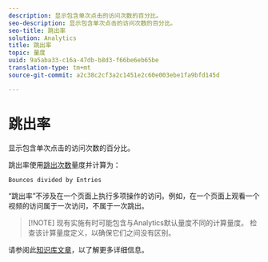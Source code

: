 ```yaml
---
description: 显示包含单次点击的访问次数的百分比。
seo-description: 显示包含单次点击的访问次数的百分比。
seo-title: 跳出率
solution: Analytics
title: 跳出率
topic: 量度
uuid: 9a5aba33-c16a-47db-b8d3-f66be6eb65be
translation-type: tm+mt
source-git-commit: a2c38c2cf3a2c1451e2c60e003ebe1fa9bfd145d

---
```



# 跳出率

显示包含单次点击的访问次数的百分比。

跳出率使用[跳出次数](../../../components/c-variables/c-metrics/metrics-bounces.md#concept_2A92D575504E4522B860AB44B0621593)量度并计算为：

`Bounces divided by Entries`

“跳出率”不涉及在一个页面上执行多项操作的访问。例如，在一个页面上观看一个视频的访问属于一次访问，不属于一次跳出。

> [!NOTE] 现有实施有时可能包含与Analytics默认量度不同的计算量度。 检查该计算量度定义，以确保它们之间没有区别。

请参阅此[知识库文章](https://marketing.adobe.com/resources/help/en_US/home/index.html#kb-analytics-comparing-bounces-and-single-access)，以了解更多详细信息。
